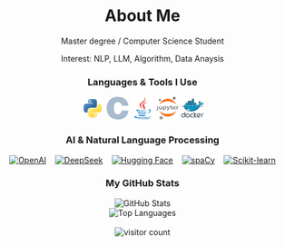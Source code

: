 

<div align="center">
  <h1>About Me</h1>
  <p>Master degree / Computer Science Student</p>
  <p>Interest: NLP, LLM, Algorithm, Data Anaysis</p>
  
</div>


<h3 align="center">Languages & Tools I Use</h3>

<p align="center">
  <a href="https://www.python.org" target="_blank" rel="noreferrer"><img src="https://raw.githubusercontent.com/devicons/devicon/master/icons/python/python-original.svg" alt="python" width="40" height="40"/></a>
  <a href="https://isocpp.org/" target="_blank" rel="noreferrer"><img src="https://raw.githubusercontent.com/devicons/devicon/master/icons/c/c-original.svg" alt="c" width="40" height="40"/></a>
  <a href="https://www.java.com" target="_blank" rel="noreferrer"><img src="https://raw.githubusercontent.com/devicons/devicon/master/icons/java/java-original.svg" alt="java" width="40" height="40"/></a>
  <a href="https://jupyter.org/" target="_blank" rel="noreferrer"><img src="https://raw.githubusercontent.com/devicons/devicon/master/icons/jupyter/jupyter-original-wordmark.svg" alt="jupyter" width="40" height="40"/></a>
  <a href="https://www.docker.com/" target="_blank" rel="noreferrer"><img src="https://raw.githubusercontent.com/devicons/devicon/master/icons/docker/docker-original-wordmark.svg" alt="docker" width="40" height="40"/></a>
  
</p>



<h3 align="center">AI & Natural Language Processing</h3>

<p align="center">
  <a href="https://openai.com/" target="_blank" rel="noreferrer"><img src="https://raw.githubusercontent.com/devicons/devicon/master/icons/openai/openai-original.svg" alt="OpenAI" width="40" height="40"/></a>
  &nbsp;&nbsp;
  <a href="https://www.deepseek.com/" target="_blank" rel="noreferrer"><img src="https://avatars.githubusercontent.com/u/148332432?s=200&v=4" alt="DeepSeek" width="40" height="40"/></a>
  &nbsp;&nbsp;
  <a href="https://huggingface.co/" target="_blank" rel="noreferrer"><img src="https://huggingface.co/front/assets/huggingface_logo-noborder.svg" alt="Hugging Face" width="40" height="40"/></a>
  &nbsp;&nbsp;
  <a href="https://spacy.io/" target="_blank" rel="noreferrer"><img src="https://raw.githubusercontent.com/devicons/devicon/master/icons/spacy/spacy-original.svg" alt="spaCy" width="40" height="40"/></a>
  &nbsp;&nbsp;
  <a href="https://scikit-learn.org/" target="_blank" rel="noreferrer"><img src="https://upload.wikimedia.org/wikipedia/commons/thumb/0/05/Scikit_learn_logo_small.svg/1200px-Scikit_learn_logo_small.svg.png" alt="Scikit-learn" width="40" height="40"/></a>
</p>

<h3 align="center">My GitHub Stats</h3>

<div align="center">
  <img src="https://github-readme-stats.vercel.app/api?username=chiwacco&show_icons=true&theme=tokyonight&hide_border=true&include_all_commits=true&count_private=true" alt="GitHub Stats"/>
  <br>
  <img src="https://github-readme-stats.vercel.app/api/top-langs/?username=chiwacco&layout=compact&theme=tokyonight&hide_border=true" alt="Top Languages"/>
</div>
<br>

<div align="center">
  <img src="https://profile-counter.glitch.me/chiwacco/count.svg" alt="visitor count" />
</div>

